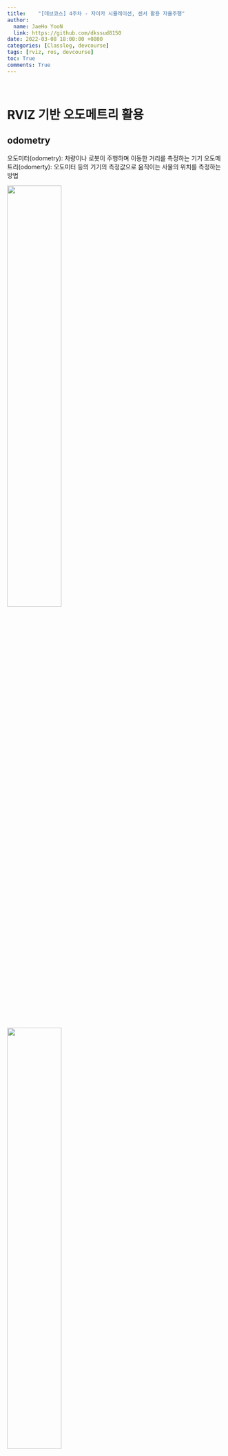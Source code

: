 ```yaml
---
title:    "[데브코스] 4주차 - 자이카 시뮬레이션, 센서 활용 자율주행"
author:
  name: JaeHo YooN
  link: https://github.com/dkssud8150
date: 2022-03-08 18:00:00 +0800
categories: [Classlog, devcourse]
tags: [rviz, ros, devcourse]
toc: True
comments: True
---
```


<br>

# RVIZ 기반 오도메트리 활용

## odometry

오도미터(odometry): 차량이나 로봇이 주행하며 이동한 거리를 측정하는 기기
오도메트리(odomerty): 오도미터 등의 기기의 측정값으로 움직이는 사물의 위치를 측정하는 방법

<img src="/assets/img/dev/4주차/odometry.png" width="50%">
<img src="/assets/img/dev/4주차/odometry2.png" width="50%">

<br>

자동차의 이동거리는 바퀴의 회전수로 계산한다. 

<img src="/assets/img/dev/4주차/tire.png">

<br>

핸들을 꺽을 때 앞 바퀴 두개가 서로 다르다. 이유는 원을 그렸다고 생각했을 때 안쪽 바퀴는 바깥 바퀴보다 꺽여야 할 각도가 더 많이 꺽여야 한다. 계산하는 방법은 뒷바퀴를 기준으로 연장선을 긋고, 앞바퀴 두개의 각각 연장선이 동심원에서 만나야 한다.

<img src="/assets/img/dev/4주차/handling_issue.jpeg">

이를 간단하게 구하는 방법을 정의한 것이 Ackermann Steering이다.

<img src="/assets/img/dev/4주차/ackermann.png" width="50%">
<img src="/assets/img/dev/4주차/ackermann2.png" width="50%">

스티어링을 하나 만들어서 그 각도는 뒷바퀴의 중심에만 가도록 만들게 되면 두 개의 바퀴는 항상 동심원을 가진다는 것이다. 그러나 두개의 각도를 각각 구하는 것은 복잡하기 때문에 두 바퀴의 중간점에서의 각도로 정의한다.

<img src="/assets/img/dev/4주차/ackermann3.png">

<br>

<br>

## 자동차 위치 정보

<img src="/assets/img/dev/4주차/car_point.png">

- 현재 위치 : (x,y) 좌표 + theta
    - (x,y): 현재 뒷바퀴의 위치
    - theta: 직교좌표계의 x축과 차량의 수직선이 이루는 각도
- 이동 속도 : 선속도 v + 각속도 w
- 조향각 델타
    - 델타: 앞바퀴와 도착하고자 하는 뒷바퀴의 위치와, 현재 차량의 수직선이 이루는 각도

<br>

<br>

## odometry 토픽

/odom이라는 토픽을 발행하는 예제 코드가 있다.
파이썬 코드 : ros_odometry_publisher_example.py
[https://gist.github.com/atotto/f2754f75bedb6ea56e3e0264ec405dcf](https://gist.github.com/atotto/f2754f75bedb6ea56e3e0264ec405dcf)

파일이름은 각자 변경가능하다.

아래 파일을 ex_urdf 파일에 추가한다.

```python
#!/usr/bin/env python

# name change ros_odometry_publisher_example.py -> odom_publisher_ex.py
import math
from math import sin, cos, pi

import rospy
import tf
from nav_msgs.msg import Odometry
from geometry_msgs.msg import Point, Pose, Quaternion, Twist, Vector3

rospy.init_node('odometry_publisher') # odomety_publisher 노드 생성

odom_pub = rospy.Publisher("odom", Odometry, queue_size=50) # odom 토픽 발행 준비
odom_broadcaster = tf.TransformBroadcaster()

# 초기 위치
x = 0.0
y = 0.0
th = 0.0

# 초기 속도 x축 속도는 10cm/s, y축 속도는 -10cm/s, 주행 방향은 0.1라디안(5.7도)
vx = 0.1
vy = -0.1
vth = 0.1

# 시간 정보 계산용 변수
current_time = rospy.Time.now() 
last_time = rospy.Time.now()

r = rospy.Rate(1.0) # 1초에 한번씩 돌기
while not rospy.is_shutdown():
    current_time = rospy.Time.now()

    # compute odometry in a typical way given the velocities of the robot
    # 그림1 참고
    dt = (current_time - last_time).to_sec() # 델타 시간
    delta_x = (vx * cos(th) - vy * sin(th)) * dt # 속도 x 시간 = 거리
    delta_y = (vx * sin(th) + vy * cos(th)) * dt
    delta_th = vth * dt

    x += delta_x
    y += delta_y
    th += delta_th

    # since all odometry is 6DOF we'll need a quaternion created from yaw
    # 오일러 좌표계 회전을 쿼터니언 값으로 계산함
    odom_quat = tf.transformations.quaternion_from_euler(0, 0, th) # 아래 좌표계 회전 설명 참고

    # first, we'll publish the transform over tf
    odom_broadcaster.sendTransform(
        (x, y, 0.), # 위치 정보애 대한 발행 준비
        odom_quat, 
        current_time,
        "base_link", # odom과 base_link를 연결하는 코드
        "odom"
    )

    # next, we'll publish the odometry message over ROS
    odom = Odometry()
    odom.header.stamp = current_time
    odom.header.frame_id = "odom"

    # set the position
    odom.pose.pose = Pose(Point(x, y, 0.), Quaternion(*odom_quat))

    # set the velocity
    odom.child_frame_id = "base_link"
    odom.twist.twist = Twist(Vector3(vx, vy, 0), Vector3(0, 0, vth))

    # publish the message
    odom_pub.publish(odom)

    last_time = current_time
    r.sleep()
```

이 코드가 하는 일
- odometry_publisher노드를 생성
- 거기서 /odom 토픽을 발행
- 1초에 1번씩 발행

<br>

**이동 속도**

이동 속도는 Vx, Vy의 두 벡터의 합성이다.

<br>

<img src="/assets/img/dev/4주차/delta.png" caption="그림1">

**좌표계 회전**

좌표축이 회전하는 것이 3가지가 있다. x축 기준으로 회전하는 것을 **roll**, y축 기준으로 회전하는 것을 **pitch**, z축 기준으로 회전하는 것을 **yaw**이라 한다.

이와 같이 나타내는 것을 오일러 방식이라 한다. 그러나 여기서난 쿼터니언 방식을 사용하는데, 이유는 계산하기 쉽기 때문이다.

### 실행

```bash
$ roscore
$ rosrun ex_urdf odom_publisher_ex.py
$ rostopic list
$ rostopic info odom
$ rqt_graph
```

<img src="/assets/img/dev/4주차/odom_rqt.png">

- odomety 토픽 : /odom
- odom 메시지 타입 : nav_msgs/Odometry

```bash
$ rosmsg show nav_msgs/Odometry
$ rostopic echo odom
```

<img src="/assets/img/dev/4주차/odom_implement.png" caption="그림1">

position: 뒷바퀴 기준 점
Quaternion orientation: 롤 요키치를 가상의 좌표계로 나타낸 값
vector linear: 선속도
vector angular: 각속도

<br>

<br>

## RVIZ 가상공간에서 물체 이동시키기

기존의 odom_publisher_ex.py가 있는 패키지를 이용한다. launch 파일도 생성한다.

```xml
<!-- odom_pub.launch -->
<launch>
    <arg name="model" />
    ...
    <!-- add python file -->
    <node name="odom_publisher" pkg="ex_urdf" type="odom_publisher_ex.py" />

</launch>
```

```bash
$ roslaunch ex_urdf odom_pub.launch
```

<img src="/assets/img/dev/4주차/odom_rviz.png">

<img src="/assets/img/dev/4주차/odom_rqt2.png">

/tf는 어떤 물체의 자세나 이것저것 계산해서 rviz에 쏘는 시각화 노드이다.


